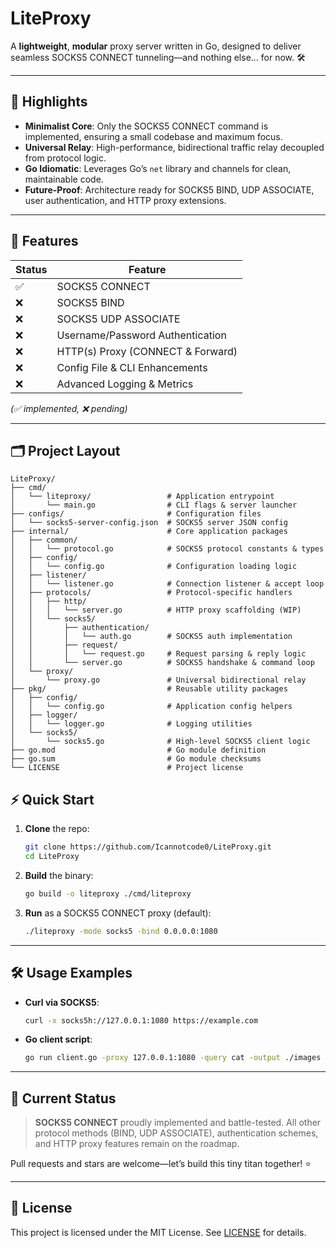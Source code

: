 # LiteProxy

A **lightweight**, **modular** proxy server written in Go, designed to deliver seamless SOCKS5 CONNECT tunneling—and nothing else… for now. 🛠️

---

## 🌟 Highlights

- **Minimalist Core**: Only the SOCKS5 CONNECT command is implemented, ensuring a small codebase and maximum focus.
- **Universal Relay**: High-performance, bidirectional traffic relay decoupled from protocol logic.
- **Go Idiomatic**: Leverages Go’s `net` library and channels for clean, maintainable code.
- **Future-Proof**: Architecture ready for SOCKS5 BIND, UDP ASSOCIATE, user authentication, and HTTP proxy extensions.

---

## 🚀 Features

| Status | Feature                           |
| ------ | --------------------------------- |
| ✅      | SOCKS5 CONNECT                    |
| ❌      | SOCKS5 BIND                       |
| ❌      | SOCKS5 UDP ASSOCIATE              |
| ❌      | Username/Password Authentication  |
| ❌      | HTTP(s) Proxy (CONNECT & Forward) |
| ❌      | Config File & CLI Enhancements    |
| ❌      | Advanced Logging & Metrics        |

*(✅ implemented, ❌ pending)*

---

## 🗂️ Project Layout

```plain
LiteProxy/
├── cmd/
│   └── liteproxy/                 # Application entrypoint
│       └── main.go                # CLI flags & server launcher
├── configs/                       # Configuration files
│   └── socks5-server-config.json  # SOCKS5 server JSON config
├── internal/                      # Core application packages
│   ├── common/
│   │   └── protocol.go            # SOCKS5 protocol constants & types
│   ├── config/
│   │   └── config.go              # Configuration loading logic
│   ├── listener/
│   │   └── listener.go            # Connection listener & accept loop
│   ├── protocols/                 # Protocol-specific handlers
│   │   ├── http/
│   │   │   └── server.go          # HTTP proxy scaffolding (WIP)
│   │   └── socks5/
│   │       ├── authentication/
│   │       │   └── auth.go        # SOCKS5 auth implementation
│   │       ├── request/
│   │       │   └── request.go     # Request parsing & reply logic
│   │       └── server.go          # SOCKS5 handshake & command loop
│   └── proxy/
│       └── proxy.go               # Universal bidirectional relay
├── pkg/                           # Reusable utility packages
│   ├── config/
│   │   └── config.go              # Application config helpers
│   ├── logger/
│   │   └── logger.go              # Logging utilities
│   └── socks5/
│       └── socks5.go              # High-level SOCKS5 client logic
├── go.mod                         # Go module definition
├── go.sum                         # Go module checksums
└── LICENSE                        # Project license
```

## ⚡ Quick Start

1. **Clone** the repo:
   ```bash
   git clone https://github.com/Icannotcode0/LiteProxy.git
   cd LiteProxy
   ```
2. **Build** the binary:
   ```bash
   go build -o liteproxy ./cmd/liteproxy
   ```
3. **Run** as a SOCKS5 CONNECT proxy (default):
   ```bash
   ./liteproxy -mode socks5 -bind 0.0.0.0:1080
   ```

---

## 🛠️ Usage Examples

- **Curl via SOCKS5**:
  ```bash
  curl -x socks5h://127.0.0.1:1080 https://example.com
  ```
- **Go client script**:
  ```bash
  go run client.go -proxy 127.0.0.1:1080 -query cat -output ./images
  ```

---

## 📌 Current Status

> **SOCKS5 CONNECT** proudly implemented and battle-tested. All other protocol methods (BIND, UDP ASSOCIATE), authentication schemes, and HTTP proxy features remain on the roadmap.

Pull requests and stars are welcome—let’s build this tiny titan together! ⭐

---

## 📜 License

This project is licensed under the MIT License. See [LICENSE](LICENSE) for details.

